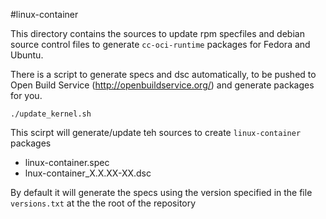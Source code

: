 #linux-container

This directory contains the sources to update rpm specfiles and debian source
control files to generate ``cc-oci-runtime`` packages for Fedora and Ubuntu.

There is a script to generate specs and dsc automatically, to be pushed to
Open Build Service (http://openbuildservice.org/) and generate packages for you.


``./update_kernel.sh``

This scirpt will generate/update teh sources to create ``linux-container`` packages
  * linux-container.spec
  * lnux-container_X.X.XX-XX.dsc

By default it will generate the specs using the version specified in the file
``versions.txt`` at the the root of the repository
